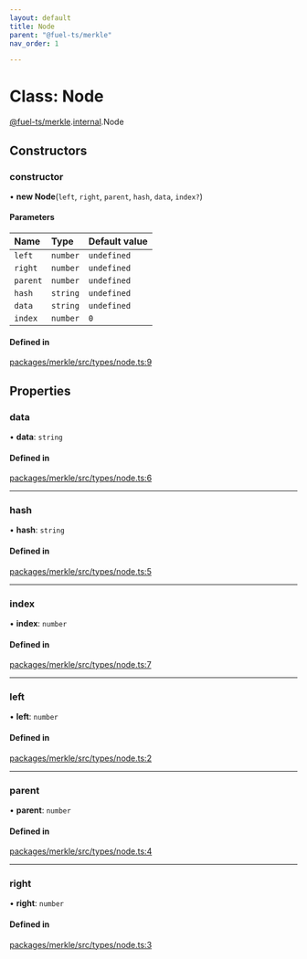 ```yaml
---
layout: default
title: Node
parent: "@fuel-ts/merkle"
nav_order: 1

---
```


# Class: Node

[@fuel-ts/merkle](../index.md).[internal](../namespaces/internal.md).Node

## Constructors

### constructor

• **new Node**(`left`, `right`, `parent`, `hash`, `data`, `index?`)

#### Parameters

| Name | Type | Default value |
| :------ | :------ | :------ |
| `left` | `number` | `undefined` |
| `right` | `number` | `undefined` |
| `parent` | `number` | `undefined` |
| `hash` | `string` | `undefined` |
| `data` | `string` | `undefined` |
| `index` | `number` | `0` |

#### Defined in

[packages/merkle/src/types/node.ts:9](https://github.com/FuelLabs/fuels-ts/blob/master/packages/merkle/src/types/node.ts#L9)

## Properties

### data

• **data**: `string`

#### Defined in

[packages/merkle/src/types/node.ts:6](https://github.com/FuelLabs/fuels-ts/blob/master/packages/merkle/src/types/node.ts#L6)

___

### hash

• **hash**: `string`

#### Defined in

[packages/merkle/src/types/node.ts:5](https://github.com/FuelLabs/fuels-ts/blob/master/packages/merkle/src/types/node.ts#L5)

___

### index

• **index**: `number`

#### Defined in

[packages/merkle/src/types/node.ts:7](https://github.com/FuelLabs/fuels-ts/blob/master/packages/merkle/src/types/node.ts#L7)

___

### left

• **left**: `number`

#### Defined in

[packages/merkle/src/types/node.ts:2](https://github.com/FuelLabs/fuels-ts/blob/master/packages/merkle/src/types/node.ts#L2)

___

### parent

• **parent**: `number`

#### Defined in

[packages/merkle/src/types/node.ts:4](https://github.com/FuelLabs/fuels-ts/blob/master/packages/merkle/src/types/node.ts#L4)

___

### right

• **right**: `number`

#### Defined in

[packages/merkle/src/types/node.ts:3](https://github.com/FuelLabs/fuels-ts/blob/master/packages/merkle/src/types/node.ts#L3)
